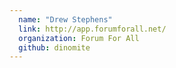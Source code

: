```yaml
---
  name: "Drew Stephens"
  link: http://app.forumforall.net/
  organization: Forum For All
  github: dinomite
---
```


